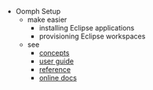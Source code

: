 * Oomph Setup
  * make easier
    * installing Eclipse applications
    * provisioning Eclipse workspaces
  * see
    * [concepts](concepts)
    * [user guide](user)
    * [reference](reference)
    * [online docs](online)

